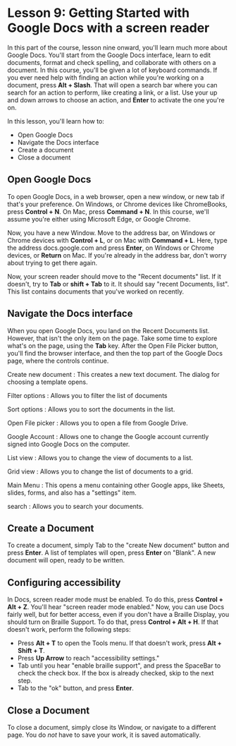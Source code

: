 # Lesson 9: Getting Started with Google Docs with a screen reader

In this part of the course, lesson nine onward, you'll learn much more
about Google Docs. You'll start from the Google Docs interface, learn
to edit documents, format and check spelling, and collaborate with
others on a document. In this course, you'll be given a lot of
keyboard commands. If you ever need help with finding an action while
you're working on a document, press **Alt + Slash**. That will open a
search bar where you can search for an action to perform, like
creating a link, or a list. Use your up and down arrows to choose an
action, and **Enter** to activate the one you're on.

In this lesson, you'll learn how to:

- Open Google Docs
- Navigate the Docs interface
- Create a document
- Close a document

## Open Google Docs

To open Google Docs, in a web browser, open a new window, or new tab
if that's your preference. On Windows, or Chrome devices like
ChromeBooks, press **Control + N**. On Mac, press **Command + N**. In
this course, we'll assume you're either using Microsoft Edge, or
Google Chrome.

Now, you have a new Window. Move to the address bar, on Windows or
Chrome devices with **Control + L**, or on Mac with **Command + L**.
Here, type the address docs.google.com and press **Enter**, on
Windows or Chrome devices, or **Return** on Mac. If you're already in
the address bar, don't worry about trying to get there again.

Now, your screen reader should move to the "Recent documents" list. If
it doesn't, try to **Tab** or **shift + Tab** to it. It should say
"recent Documents, list". This list contains documents that you've
worked on recently.

## Navigate the Docs interface

When you open Google Docs, you land on the Recent Documents
list. However, that isn't the only item on the page. Take some time to
explore what's on the page, using the **Tab** key. After the Open File
Picker button, you'll find the browser interface, and then the top
part of the Google Docs page, where the controls continue.

Create new document
:   This creates a new text document. The dialog for choosing a template opens.

Filter options
:   Allows you to filter the list of documents

Sort options
:   Allows you to sort the documents in the list.

Open File picker
:   Allows you to open a file from Google Drive.

Google Account
:   Allows one to change the Google account currently signed into Google Docs on the computer.

List view
:   Allows you to change the view of documents to a list.

Grid view
:   Allows you to change the list of documents to a grid.

Main Menu
:   This opens a menu containing other Google apps, like Sheets, slides, forms, and also has a "settings" item.

search
:   Allows you to search your documents.

## Create a Document

To create a document, simply Tab to the "create New document" button
and press **Enter**. A list of templates will open, press **Enter** on
"Blank". A new document will open, ready to be written.

## Configuring accessibility

In Docs, screen reader mode must be enabled. To do this, press
**Control + Alt + Z**. You'll hear "screen reader mode enabled." Now,
you can use Docs fairly well, but for better access, even if you don't
have a Braille Display, you should turn on Braille Support. To do
that, press **Control + Alt + H**. If that doesn't work, perform the
following steps:

- Press **Alt + T** to open the Tools menu. If that doesn't work, press **Alt + Shift + T**.
- Press **Up Arrow** to reach "accessibility settings."
- Tab until you hear "enable braille support", and press the SpaceBar to check the check box. If the box is already checked, skip to the next step.
- Tab to the "ok" button, and press **Enter**.

## Close a Document

To close a document, simply close its Window, or navigate to a different page. You do *not* have to save your work, it is saved automatically.
